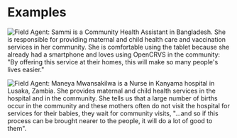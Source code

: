 # Examples

![Field Agent: Sammi is a Community Health Assistant in Bangladesh. She is responsible for providing maternal and child health care and vaccination services in her community. She is comfortable using the tablet because she already had a smartphone and loves using OpenCRVS in the community: "By offering this service at their homes, this will make so many people's lives easier."](../../.gitbook/assets/ha\_bang.png)

![Field Agent: Maneya Mwansakilwa is a Nurse in Kanyama hospital in Lusaka, Zambia. She provides maternal and child health services in the hospital and in the community. She tells us that a large number of births occur in the community and these mothers often do not visit the hospital for services for their babies, they wait for community visits, "...and so if this process can be brought nearer to the people, it will do a lot of good to them".](../../.gitbook/assets/ha\_zambia.jpeg)
